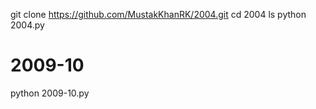 
git clone https://github.com/MustakKhanRK/2004.git
cd 2004
ls
python 2004.py

# 2009-10 

python 2009-10.py
